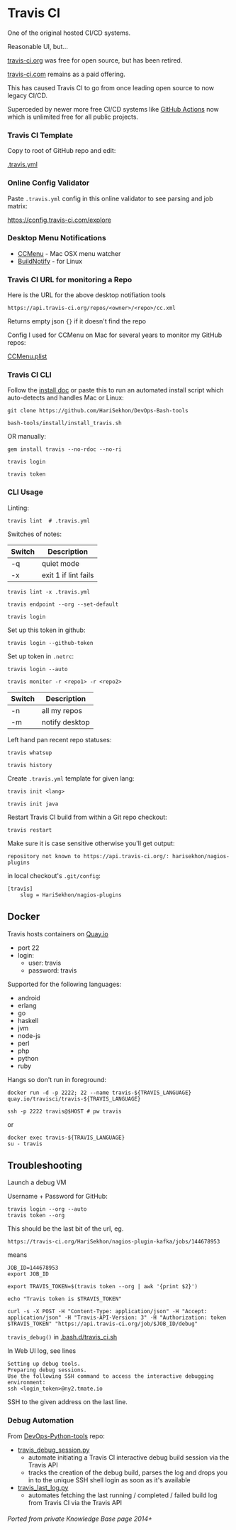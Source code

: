 # Travis CI

One of the original hosted CI/CD systems.

Reasonable UI, but...

[travis-ci.org](https://travis-ci.org) was free for open source, but has been retired.

[travis-ci.com](https://www.travis-ci.com/) remains as a paid offering.

This has caused Travis CI to go from once leading open source to now legacy CI/CD.

Superceded by newer more free CI/CD systems like [GitHub Actions](github-actions.md) now which is unlimited free for all public projects.

### Travis CI Template

Copy to root of GitHub repo and edit:

[.travis.yml](https://github.com/HariSekhon/Templates/blob/master/.travis.yml)

### Online Config Validator

Paste `.travis.yml` config in this online validator to see parsing and job matrix:

https://config.travis-ci.com/explore

### Desktop Menu Notifications

- [CCMenu](https://ccmenu.org/) - Mac OSX menu watcher
- [BuildNotify](https://anaynayak.github.io/buildnotify/) - for Linux

### Travis CI URL for monitoring a Repo

Here is the URL for the above desktop notifiation tools

```
https://api.travis-ci.org/repos/<owner>/<repo>/cc.xml
```
Returns empty json `{}` if it doesn't find the repo

Config I used for CCMenu on Mac for several years to monitor my GitHub repos:

[CCMenu.plist](https://github.com/HariSekhon/DevOps-Bash-tools/blob/master/Library/Containers/net.sourceforge.cruisecontrol.CCMenu/Data/Library/Preferences/net.sourceforge.cruisecontrol.CCMenu.plist)


### Travis CI CLI

Follow the [install doc](https://github.com/travis-ci/travis.rb#installation) or paste this to run an automated install script
which auto-detects and handles Mac or Linux:


```shell
git clone https://github.com/HariSekhon/DevOps-Bash-tools
```

```shell
bash-tools/install/install_travis.sh
```

OR manually:

```shell
gem install travis --no-rdoc --no-ri
```


```shell
travis login
```

```shell
travis token
```

### CLI Usage

Linting:

```shell
travis lint  # .travis.yml
```

Switches of notes:

| Switch | Description          |
|--------|----------------------|
| -q     | quiet mode           |
| -x     | exit 1 if lint fails |

```shell
travis lint -x .travis.yml
```

```shell
travis endpoint --org --set-default
```

```shell
travis login
```

Set up this token in github:

```shell
travis login --github-token
```

Set up token in `.netrc`:

```shell
travis login --auto
```

```shell
travis monitor -r <repo1> -r <repo2>
```

| Switch | Description    |
|--------|----------------|
| -n     | all my repos   |
| -m     | notify desktop |

Left hand pan recent repo statuses:
```shell
travis whatsup
```

```shell
travis history
```

Create `.travis.yml` template for given lang:
```shell
travis init <lang>
```

```shell
travis init java
```

Restart Travis CI build from within a Git repo checkout:

```shell
travis restart
```

Make sure it is case sensitive otherwise you'll get output:

```shell
repository not known to https://api.travis-ci.org/: harisekhon/nagios-plugins
```

in local checkout's `.git/config`:
```
[travis]
    slug = HariSekhon/nagios-plugins
```

## Docker

Travis hosts containers on [Quay.io](https://quay.io/organization/travisci)

- port 22
- login:
  - user: travis
  - password: travis

Supported for the following languages:

- android
- erlang
- go
- haskell
- jvm
- node-js
- perl
- php
- python
- ruby

Hangs so don't run in foreground:

```shell
docker run -d -p 2222; 22 --name travis-${TRAVIS_LANGUAGE} quay.io/travisci/travis-${TRAVIS_LANGUAGE}
```
```shell
ssh -p 2222 travis@$HOST # pw travis
```
or
```shell
docker exec travis-${TRAVIS_LANGUAGE}
su - travis
```

## Troubleshooting

Launch a debug VM

Username + Password for GitHub:

```shell
travis login --org --auto
travis token --org
```

This should be the last bit of the url, eg.
```
https://travis-ci.org/HariSekhon/nagios-plugin-kafka/jobs/144678953
```

means

```shell
JOB_ID=144678953
export JOB_ID
```

```shell
export TRAVIS_TOKEN=$(travis token --org | awk '{print $2}')
```

```shell
echo "Travis token is $TRAVIS_TOKEN"
```

```shell
curl -s -X POST -H "Content-Type: application/json" -H "Accept: application/json" -H "Travis-API-Version: 3" -H "Authorization: token $TRAVIS_TOKEN" "https://api.travis-ci.org/job/$JOB_ID/debug"
```

`travis_debug()` in [.bash.d/travis_ci.sh](https://github.com/HariSekhon/DevOps-Bash-tools/blob/master/.bash.d/travis_ci.sh)

In Web UI log, see lines

```shell
Setting up debug tools.
Preparing debug sessions.
Use the following SSH command to access the interactive debugging environment:
ssh <login_token>@ny2.tmate.io
```
SSH to the given address on the last line.

### Debug Automation

From [DevOps-Python-tools](devops-python-tools.md) repo:

- [travis_debug_session.py](https://github.com/HariSekhon/DevOps-Python-tools/blob/master/travis_debug_session.py)
  - automate initiating a Travis CI interactive debug build session via the Travis API
  - tracks the creation of the debug build, parses the log and drops you in to the unique SSH shell login as soon as it's available
- [travis_last_log.py](https://github.com/HariSekhon/DevOps-Python-tools/blob/master/travis_last_log.py)
  - automates fetching the last running / completed / failed build log from Travis CI via the Travis API

###### Ported from private Knowledge Base page 2014+
